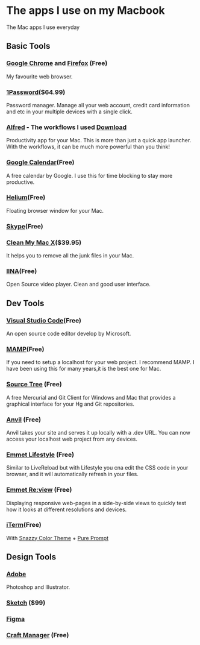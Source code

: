 # The apps I use on my Macbook 
The Mac apps I use everyday

## Basic Tools
### [Google Chrome](https://www.google.com/intl/en/chrome/browser/desktop/index.html) and [Firefox](https://www.mozilla.org/en-US/firefox/new/) (Free)
My favourite web browser.

### [1Password](https://1password.com/)($64.99)
Password manager. Manage all your web account, credit card information and etc in your multiple devices with a single click.

### [Alfred](https://www.alfredapp.com) - The workflows I used [Download](https://pan.baidu.com/s/1nv8Hrkt) 
Productivity app for your Mac. This is more than just a quick app launcher. With the workflows, it can be much more powerful than you think!

### [Google Calendar](https://calendar.google.com/)(Free)
A free calendar by Google. I use this for time blocking to stay more productive. 

### [Helium](http://jadengeller.github.io/Helium/)(Free)
Floating browser window for your Mac.

### [Skype](https://www.skype.com/en/download-skype/skype-for-computer/)(Free)

### [Clean My Mac X](http://macpaw.com/cleanmymac)($39.95)
It helps you to remove all the junk files in your Mac.

### [IINA](https://iina.io/)(Free)
Open Source video player. Clean and good user interface. 


## Dev Tools
### [Visual Studio Code](https://code.visualstudio.com/)(Free)
An open source code editor develop by Microsoft.

### [MAMP](https://www.mamp.info/)(Free)
If you need to setup a localhost for your web project. I recommend MAMP. I have been using this for many years,it is the best one for Mac.  

### [Source Tree](https://www.sourcetreeapp.com/) (Free)
A free Mercurial and Git Client for Windows and Mac that provides a graphical interface for your Hg and Git repositories.

### [Anvil](http://anvilformac.com/) (Free)
Anvil takes your site and serves it up locally with a .dev URL. You can now access your localhost web project from any devices.

### [Emmet Lifestyle](http://livestyle.io) (Free)
Similar to LiveReload but with Lifestyle you cna edit the CSS code in your browser, and it will automatically refresh in your files. 

### [Emmet Re:view](http://re-view.emmet.io/) (Free)
Displaying responsive web-pages in a side-by-side views to quickly test how it looks at different resolutions and devices.

### [iTerm](https://iterm2.com/)(Free)
With [Snazzy Color Theme](https://github.com/mbadolato/iTerm2-Color-Schemes/blob/master/schemes/Snazzy.itermcolors) + [Pure Prompt](https://github.com/sindresorhus/pure)



## Design Tools
### [Adobe](https://www.adobe.com)
Photoshop and Illustrator.

### [Sketch](https://www.sketchapp.com) ($99)
### [Figma](https://www.figma.com) 
### [Craft Manager](https://www.invisionapp.com/craft) (Free)


